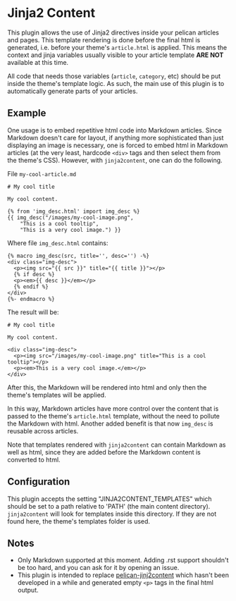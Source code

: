 # Jinja2 Content

This plugin allows the use of Jinja2 directives inside your pelican
articles and pages.  This template rendering is done before the final html
is generated, i.e. before your theme's `article.html` is applied.  This
means the context and jinja variables usually visible to your article
template **ARE NOT** available at this time.

All code that needs those variables (`article`, `category`, etc) should be
put inside the theme's template logic.  As such, the main use of this
plugin is to automatically generate parts of your articles.


## Example

One usage is to embed repetitive html code into Markdown articles.  Since
Markdown doesn't care for layout, if anything more sophisticated than just
displaying an image is necessary, one is forced to embed html in Markdown
articles (at the very least, hardcode `<div>` tags and then select them
from the theme's CSS).  However, with `jinja2content`, one can do the
following.

File `my-cool-article.md`
```
# My cool title

My cool content.

{% from 'img_desc.html' import img_desc %}
{{ img_desc("/images/my-cool-image.png",
    "This is a cool tooltip",
    "This is a very cool image.") }}
```

Where file `img_desc.html` contains:
```
{% macro img_desc(src, title='', desc='') -%}
<div class="img-desc">
  <p><img src="{{ src }}" title="{{ title }}"></p>
  {% if desc %}
  <p><em>{{ desc }}</em></p>
  {% endif %}
</div>
{%- endmacro %}
```

The result will be:
```
# My cool title

My cool content.

<div class="img-desc">
  <p><img src="/images/my-cool-image.png" title="This is a cool tooltip"></p>
  <p><em>This is a very cool image.</em></p>
</div>
```

After this, the Markdown will be rendered into html and only then the
theme's templates will be applied.

In this way, Markdown articles have more control over the content that is
passed to the theme's `article.html` template, without the need to pollute
the Markdown with html.  Another added benefit is that now `img_desc` is
reusable across articles.

Note that templates rendered with `jinja2content` can contain Markdown as
well as html, since they are added before the Markdown content is converted
to html.


## Configuration

This plugin accepts the setting "JINJA2CONTENT_TEMPLATES" which should be
set to a path relative to 'PATH' (the main content directory).
`jinja2content` will look for templates inside this directory. If they are
not found here, the theme's templates folder is used.


## Notes

+ Only Markdown supported at this moment.  Adding .rst support shouldn't be
  too hard, and you can ask for it by opening an issue.
+ This plugin is intended to replace
  [pelican-jinj2content](https://github.com/joachimneu/pelican-jinja2content/tree/f73ef9b1ef1ee1f56c80757b4190b53f8cd607d1)
  which hasn't been developed in a while and generated empty `<p>` tags in
  the final html output.
